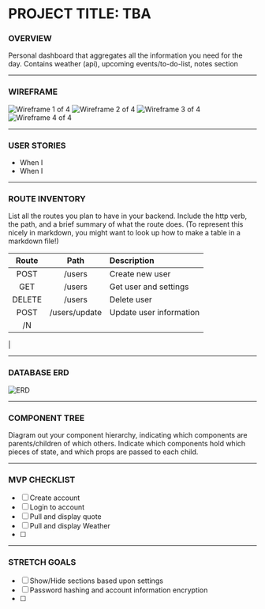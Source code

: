# PROJECT TITLE: TBA

### OVERVIEW
<p>Personal dashboard that aggregates all the information you need for the day. Contains weather (api), upcoming events/to-do-list, notes section</p>

---

### WIREFRAME
![Wireframe 1 of 4](./assets/WF1.jpg)
![Wireframe 2 of 4](./assets/WF2.jpg)
![Wireframe 3 of 4](./assets/WF3.jpg)
![Wireframe 4 of 4](./assets/WF4.jpg)


---

### USER STORIES
- When I
- When I

---

### ROUTE INVENTORY
<p>List all the routes you plan to have in your backend. Include the http verb, the path, and a brief summary of what the route does. (To represent this nicely in markdown, you might want to look up how to make a table in a markdown file!)</p>

| Route | Path | Description |
| :---: | :---: | :--- |
| POST | /users | Create new user |
| GET | /users | Get user and settings |
| DELETE | /users | Delete user |
| POST | /users/update | Update user information |
| /N
|

---

### DATABASE ERD
![ERD](./assets/P3-ERD.png)

---

### COMPONENT TREE
<p>Diagram out your component hierarchy, indicating which components are parents/children of which others. Indicate which components hold which pieces of state, and which props are passed to each child.</p>

---

### MVP CHECKLIST
- [ ] Create account
- [ ] Login to account
- [ ] Pull and display quote
- [ ] Pull and display Weather
- [ ]

---

### STRETCH GOALS
- [ ] Show/Hide sections based upon settings
- [ ] Password hashing and account information encryption
- [ ]